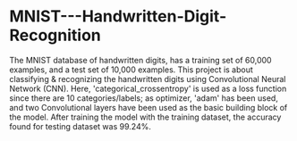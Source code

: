 # MNIST---Handwritten-Digit-Recognition
The MNIST database of handwritten digits, has a training set of 60,000 examples, and a test set of 10,000 examples. This project is about classifying & recognizing the handwritten digits using Convolutional Neural Network (CNN). Here, 'categorical_crossentropy' is used as a loss function since there are 10 categories/labels; as optimizer, 'adam' has been used, and two Convolutional layers have been used as the basic building block of the model. After training the model with the training dataset, the accuracy found for testing dataset was 99.24%.
